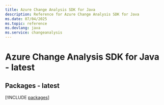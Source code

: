 ```yaml
---
title: Azure Change Analysis SDK for Java
description: Reference for Azure Change Analysis SDK for Java
ms.date: 07/04/2025
ms.topic: reference
ms.devlang: java
ms.service: changeanalysis
---
```

# Azure Change Analysis SDK for Java - latest
## Packages - latest
[!INCLUDE [packages](change-analysis-index.md)]